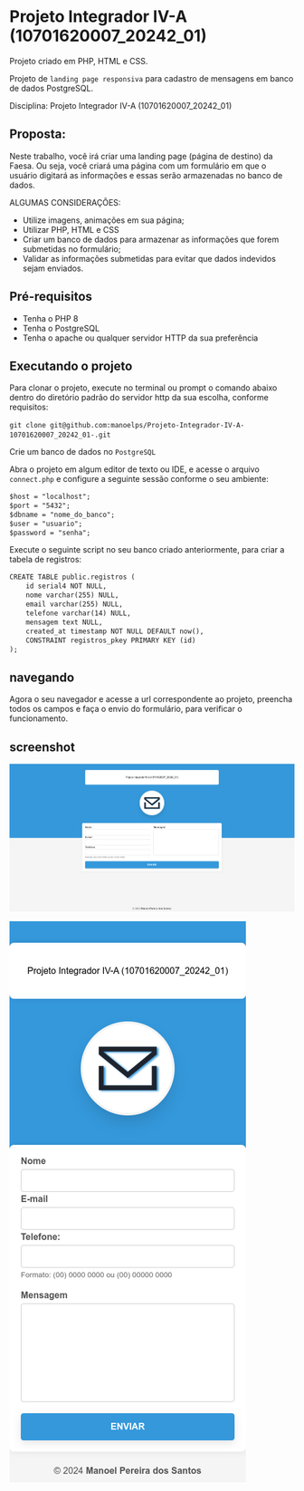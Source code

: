 # Projeto Integrador IV-A (10701620007_20242_01)

Projeto criado em PHP, HTML e CSS.

Projeto de `landing page responsiva` para cadastro de mensagens em banco de dados PostgreSQL.

Disciplina: Projeto Integrador IV-A (10701620007_20242_01)

## Proposta:

Neste trabalho, você irá criar uma landing page (página de destino) da Faesa. Ou
seja, você criará uma página com um formulário em que o usuário digitará as
informações e essas serão armazenadas no banco de dados.

ALGUMAS CONSIDERAÇÕES:

-   Utilize imagens, animações em sua página;
-   Utilizar PHP, HTML e CSS
-   Criar um banco de dados para armazenar as informações que forem submetidas no
    formulário;
-   Validar as informações submetidas para evitar que dados indevidos sejam enviados.

## Pré-requisitos

-   Tenha o PHP 8
-   Tenha o PostgreSQL
-   Tenha o apache ou qualquer servidor HTTP da sua preferência

## Executando o projeto

Para clonar o projeto, execute no terminal ou prompt o comando abaixo dentro do diretório padrão do servidor http da sua escolha, conforme requisitos:

`git clone git@github.com:manoelps/Projeto-Integrador-IV-A-10701620007_20242_01-.git`

Crie um banco de dados no `PostgreSQL`

Abra o projeto em algum editor de texto ou IDE, e acesse o arquivo `connect.php` e configure a seguinte sessão conforme o seu ambiente:

```
$host = "localhost";
$port = "5432";
$dbname = "nome_do_banco";
$user = "usuario";
$password = "senha";
```

Execute o seguinte script no seu banco criado anteriormente, para criar a tabela de registros:

```
CREATE TABLE public.registros (
	id serial4 NOT NULL,
	nome varchar(255) NULL,
	email varchar(255) NULL,
	telefone varchar(14) NULL,
	mensagem text NULL,
	created_at timestamp NOT NULL DEFAULT now(),
	CONSTRAINT registros_pkey PRIMARY KEY (id)
);
```

## navegando

Agora o seu navegador e acesse a url correspondente ao projeto, preencha todos os campos e faça o envio do formulário, para verificar o funcionamento.

## screenshot

![alt text](assets/image.png)

![alt text](assets/image-1.png)
